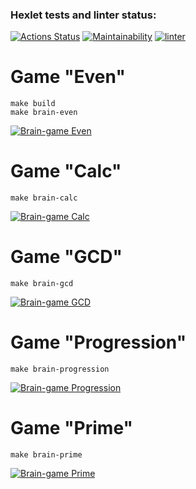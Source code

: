 ### Hexlet tests and linter status:
[![Actions Status](https://github.com/mjh-sakh/python-project-lvl1/workflows/hexlet-check/badge.svg)](https://github.com/mjh-sakh/python-project-lvl1/actions)
[![Maintainability](https://api.codeclimate.com/v1/badges/2d74a2f5dbbf2d5a3bce/maintainability)](https://codeclimate.com/github/mjh-sakh/python-project-lvl1/maintainability)
[![linter](https://github.com/mjh-sakh/python-project-lvl1/actions/workflows/lint.yml/badge.svg?branch=main)](https://github.com/mjh-sakh/python-project-lvl1/actions/workflows/lint.yml)

# Game "Even"
```
make build
make brain-even
```
[![Brain-game Even](https://img.youtube.com/vi/qLqRxsKreIM/0.jpg)](https://www.youtube.com/watch?v=qLqRxsKreIM "Brain-game Even")

# Game "Calc"
```
make brain-calc
```
[![Brain-game Calc](https://img.youtube.com/vi/jHxgKc3Tu8U/0.jpg)](https://www.youtube.com/watch?v=jHxgKc3Tu8U "Brain-game Calc")


# Game "GCD"
```
make brain-gcd
```
[![Brain-game GCD](https://img.youtube.com/vi/AVFfvERYjqo/0.jpg)](https://www.youtube.com/watch?v=AVFfvERYjqo "Brain-game GCD")

# Game "Progression"
```
make brain-progression
```
[![Brain-game Progression](https://img.youtube.com/vi/Ty534jeMpzA/0.jpg)](https://www.youtube.com/watch?v=Ty534jeMpzA "Brain-game Progression")

# Game "Prime"
```
make brain-prime
```
[![Brain-game Prime](https://img.youtube.com/vi/CGjpQTjYSOQ/0.jpg)](https://www.youtube.com/watch?v=CGjpQTjYSOQ "Brain-game Prime")
